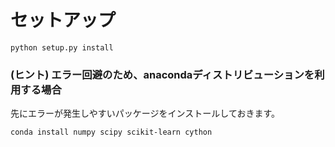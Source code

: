 # セットアップ

```
python setup.py install
```

### (ヒント) エラー回避のため、anacondaディストリビューションを利用する場合

先にエラーが発生しやすいパッケージをインストールしておきます。

```
conda install numpy scipy scikit-learn cython
```

